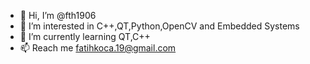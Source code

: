 - 👋 Hi, I’m @fth1906
- 👀 I’m interested in C++,QT,Python,OpenCV and Embedded Systems
- 🌱 I’m currently learning QT,C++
- 📫 Reach me fatihkoca.19@gmail.com

<!---
fth1906/fth1906 is a ✨ special ✨ repository because its `README.md` (this file) appears on your GitHub profile.
You can click the Preview link to take a look at your changes.
--->
